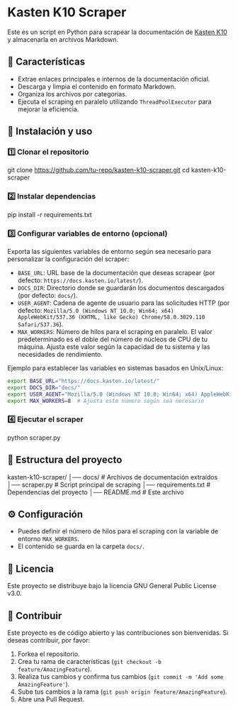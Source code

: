 
# Kasten K10 Scraper

Este es un script en Python para scrapear la documentación de [Kasten K10](https://docs.kasten.io/latest/) y almacenarla en archivos Markdown.

## 📌 Características

- Extrae enlaces principales e internos de la documentación oficial.
- Descarga y limpia el contenido en formato Markdown.
- Organiza los archivos por categorías.
- Ejecuta el scraping en paralelo utilizando `ThreadPoolExecutor` para mejorar la eficiencia.

## 🚀 Instalación y uso

### 1️⃣ Clonar el repositorio

git clone https://github.com/tu-repo/kasten-k10-scraper.git
cd kasten-k10-scraper

### 2️⃣ Instalar dependencias

pip install -r requirements.txt

### 3️⃣ Configurar variables de entorno (opcional)

Exporta las siguientes variables de entorno según sea necesario para personalizar la configuración del scraper:

- `BASE_URL`: URL base de la documentación que deseas scrapear (por defecto: `https://docs.kasten.io/latest/`).
- `DOCS_DIR`: Directorio donde se guardarán los documentos descargados (por defecto: `docs/`).
- `USER_AGENT`: Cadena de agente de usuario para las solicitudes HTTP (por defecto: `Mozilla/5.0 (Windows NT 10.0; Win64; x64) AppleWebKit/537.36 (KHTML, like Gecko) Chrome/58.0.3029.110 Safari/537.36`).
- `MAX_WORKERS`: Número de hilos para el scraping en paralelo. El valor predeterminado es el doble del número de núcleos de CPU de tu máquina. Ajusta este valor según la capacidad de tu sistema y las necesidades de rendimiento.
  
Ejemplo para establecer las variables en sistemas basados en Unix/Linux:

```bash
export BASE_URL="https://docs.kasten.io/latest/"
export DOCS_DIR="docs/"
export USER_AGENT="Mozilla/5.0 (Windows NT 10.0; Win64; x64) AppleWebKit/537.36 (KHTML, like Gecko) Chrome/58.0.3029.110 Safari/537.36"
export MAX_WORKERS=8  # Ajusta este número según sea necesario
```


### 4️⃣ Ejecutar el scraper

python scraper.py

## 📂 Estructura del proyecto

kasten-k10-scraper/
│── docs/                # Archivos de documentación extraídos
│── scraper.py           # Script principal de scraping
│── requirements.txt     # Dependencias del proyecto
│── README.md            # Este archivo

## ⚙️ Configuración

- Puedes definir el número de hilos para el scraping con la variable de entorno `MAX_WORKERS`.
- El contenido se guarda en la carpeta `docs/`.

## 📜 Licencia

Este proyecto se distribuye bajo la licencia GNU General Public License v3.0.

## 🤝 Contribuir

Este proyecto es de código abierto y las contribuciones son bienvenidas. Si deseas contribuir, por favor:

1. Forkea el repositorio.
2. Crea tu rama de características (`git checkout -b feature/AmazingFeature`).
3. Realiza tus cambios y confirma tus cambios (`git commit -m 'Add some AmazingFeature'`).
4. Sube tus cambios a la rama (`git push origin feature/AmazingFeature`).
5. Abre una Pull Request.

